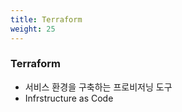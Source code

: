 ```yaml
---
title: Terraform
weight: 25
---
```


### Terraform

* 서비스 환경을 구축하는 프로비저닝 도구
* Infrstructure as Code
